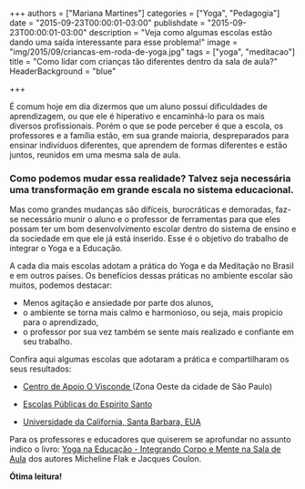 +++
authors = ["Mariana Martines"]
categories = ["Yoga", "Pedagogia"]
date = "2015-09-23T00:00:01-03:00"
publishdate = "2015-09-23T00:00:01-03:00"
description = "Veja como algumas escolas estão dando uma saída interessante para esse problema!"
image = "img/2015/09/criancas-em-roda-de-yoga.jpg"
tags = ["yoga", "meditacao"]
title = "Como lidar com crianças tão diferentes dentro da sala de aula?"
  HeaderBackground = "blue"

+++

É comum hoje em dia dizermos que um aluno possui dificuldades de aprendizagem, ou que ele é hiperativo e encaminhá-lo para os mais diversos profissionais. Porém o que se pode perceber é que a escola, os professores e a família estão, em sua grande maioria, despreparados para ensinar indivíduos diferentes, que aprendem de formas diferentes e estão juntos, reunidos em uma mesma sala de aula.

### Como podemos mudar essa realidade? Talvez seja necessária uma transformação em grande escala no sistema educacional.

Mas como grandes mudanças são difíceis, burocráticas e demoradas, faz-se necessário munir o aluno e o professor de ferramentas para que eles possam ter um bom desenvolvimento escolar dentro do sistema de ensino e da sociedade em que ele já está inserido. Esse é o objetivo do trabalho de integrar o Yoga e a Educação.

A cada dia mais escolas adotam a prática do Yoga e da Meditação no Brasil e em outros países. Os benefícios dessas práticas no ambiente escolar são muitos, podemos destacar:

- Menos agitação e ansiedade por parte dos alunos,
- o ambiente se torna mais calmo e harmonioso, ou seja, mais propicio para o aprendizado,
- o professor por sua vez também se sente mais realizado e confiante em seu trabalho.

Confira aqui algumas escolas que adotaram a prática e compartilharam os seus resultados:

- [Centro de Apoio O Visconde ][8c7c8994](Zona Oeste da cidade de São Paulo)

  [8c7c8994]: http://www1.folha.uol.com.br/folhinha/2014/11/1554778-com-ioga-e-meditacao-na-escola-alunos-tiram-ate-notas-mais-altas.shtml "Centro de Apoio O Visconde"
- [Escolas Públicas do Espirito Santo][5db78bcd]

  [5db78bcd]: http://nossacausa.com/escolas-espirito-santo-adotam-meditacao-no-curriculo-escolar/ "Escolas Públicas do Espirito Santo"
- [Universidade da California, Santa Barbara, EUA][427e40ed]

  [427e40ed]: http://well.blogs.nytimes.com/2013/04/03/how-meditation-might-boost-your-test-scores/?_r=0 "Universidade da California, Santa Barbara, EUA"



Para os professores e educadores que quiserem se aprofundar no assunto indico o livro: [Yoga na Educação - Integrando Corpo e Mente na Sala de Aula][1338d572] dos autores Micheline Flak e Jacques Coulon.

**Ótima leitura!**

  [1338d572]: http://www.buscape.com.br/yoga-na-educacao-integrando-corpo-e-mente-na-sala-de-aula-micheline-flak-8560553010.html#precos "Yoga na Educação - Integrando Corpo e Mente na Sala de Aula"
